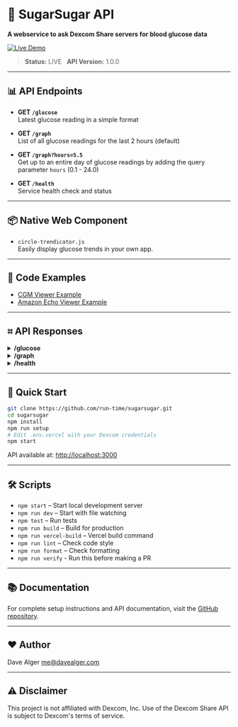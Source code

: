 # 🍭 SugarSugar API

**A webservice to ask Dexcom Share servers for blood glucose data**

[![Live Demo](https://sugarsugar.vercel.app/)](https://sugarsugar.vercel.app/)

> **Status:** LIVE &nbsp; **API Version:** 1.0.0

---

## 📊 API Endpoints

- **GET `/glucose`**  
  Latest glucose reading in a simple format

- **GET `/graph`**  
  List of all glucose readings for the last 2 hours (default)

- **GET `/graph?hours=5.5`**  
  Get up to an entire day of glucose readings by adding the query parameter `hours` (0.1 - 24.0)

- **GET `/health`**  
  Service health check and status

---

## 📦 Native Web Component

- `circle-trendicator.js`  
  Easily display glucose trends in your own app.

---

## 📖 Code Examples

- [CGM Viewer Example](public/examples/cgm.html)
- [Amazon Echo Viewer Example](public/examples/alexa.html)

---

## ⌗ API Responses

<details>
  <summary><strong>/glucose</strong></summary>

```json
[
  {
    "DT": "/Date(1722859200000)/",
    "ST": "/Date(1722859200000)/",
    "Trend": 4,
    "Value": 120,
    "WT": "/Date(1722859200000)/"
  }
]
```

</details>

<details>
  <summary><strong>/graph</strong></summary>

Returns an array of glucose readings for the requested time period.

</details>

<details>
  <summary><strong>/health</strong></summary>

```json
{
  "status": "ok",
  "timestamp": "2025-08-05T12:00:00.000Z",
  "service": "SugarSugar API"
}
```

</details>

---

## 🚀 Quick Start

```bash
git clone https://github.com/run-time/sugarsugar.git
cd sugarsugar
npm install
npm run setup
# Edit .env.vercel with your Dexcom credentials
npm start
```

API available at: [http://localhost:3000](http://localhost:3000)

---

## 🛠 Scripts

- `npm start` – Start local development server
- `npm run dev` – Start with file watching
- `npm test` – Run tests
- `npm run build` – Build for production
- `npm run vercel-build` – Vercel build command
- `npm run lint` – Check code style
- `npm run format` – Check formatting
- `npm run verify` - Run this before making a PR

---

## 📚 Documentation

For complete setup instructions and API documentation, visit the [GitHub repository](https://github.com/run-time/sugarsugar).

---

## ❤️ Author

Dave Alger <me@davealger.com>

---

## ⚠️ Disclaimer

This project is not affiliated with Dexcom, Inc. Use of the Dexcom Share API is subject to Dexcom's terms of service.
